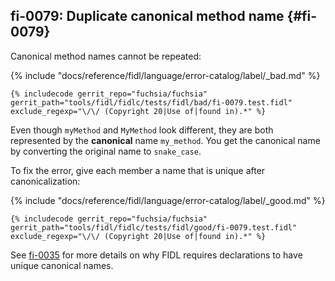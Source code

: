 ## fi-0079: Duplicate canonical method name {#fi-0079}

Canonical method names cannot be repeated:

{% include "docs/reference/fidl/language/error-catalog/label/_bad.md" %}

```fidl
{% includecode gerrit_repo="fuchsia/fuchsia" gerrit_path="tools/fidl/fidlc/tests/fidl/bad/fi-0079.test.fidl" exclude_regexp="\/\/ (Copyright 20|Use of|found in).*" %}
```

Even though `myMethod` and `MyMethod` look different, they are both represented
by the **canonical** name `my_method`. You get the canonical name by converting
the original name to `snake_case`.

To fix the error, give each member a name that is unique after canonicalization:

{% include "docs/reference/fidl/language/error-catalog/label/_good.md" %}

```fidl
{% includecode gerrit_repo="fuchsia/fuchsia" gerrit_path="tools/fidl/fidlc/tests/fidl/good/fi-0079.test.fidl" exclude_regexp="\/\/ (Copyright 20|Use of|found in).*" %}
```

See [fi-0035](#fi-0035) for more details on why FIDL requires declarations to
have unique canonical names.
